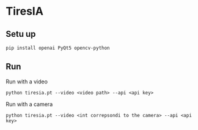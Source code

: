 # TiresIA

## Setu up

```
pip install openai PyQt5 opencv-python
```

## Run 

Run with a video 

```
python tiresia.pt --video <video path> --api <api key>
```
Run with a camera

```
python tiresia.pt --video <int correpsondi to the camera> --api <api key>
```
